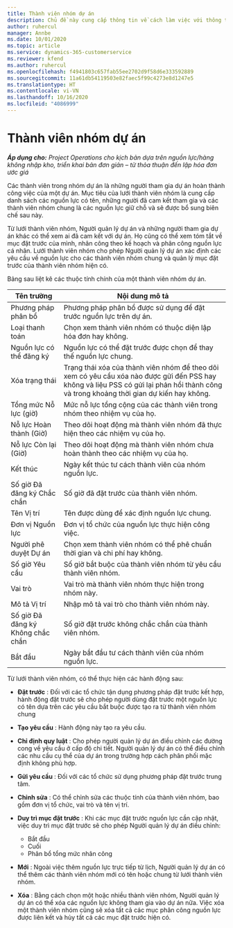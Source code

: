 ```yaml
---
title: Thành viên nhóm dự án
description: Chủ đề này cung cấp thông tin về cách làm việc với thông tin thành viên nhóm dự án, thuộc tính và lập lịch trình.
author: ruhercul
manager: Annbe
ms.date: 10/01/2020
ms.topic: article
ms.service: dynamics-365-customerservice
ms.reviewer: kfend
ms.author: ruhercul
ms.openlocfilehash: f4941803c657fab55ee2702d9f58d6e333592889
ms.sourcegitcommit: 11a61db54119503e82faec5f99c4273e8d1247e5
ms.translationtype: HT
ms.contentlocale: vi-VN
ms.lasthandoff: 10/16/2020
ms.locfileid: "4086999"
---
```

# <a name="project-team-members"></a>Thành viên nhóm dự án

_**Áp dụng cho:** Project Operations cho kịch bản dựa trên nguồn lực/hàng không nhập kho, triển khai bản đơn giản – từ thỏa thuận đến lập hóa đơn ước giá_

Các thành viên trong nhóm dự án là những người tham gia dự án hoàn thành công việc của một dự án. Mục tiêu của lưới thành viên nhóm là cung cấp danh sách các nguồn lực có tên, những người đã cam kết tham gia và các thành viên nhóm chung là các nguồn lực giữ chỗ và sẽ được bổ sung biên chế sau này.

Từ lưới thành viên nhóm, Người quản lý dự án và những người tham gia dự án khác có thể xem ai đã cam kết với dự án. Họ cũng có thể xem tóm tắt về mục đặt trước của mình, nhân công theo kế hoạch và phân công nguồn lực cá nhân. Lưới thành viên nhóm cho phép Người quản lý dự án xác định các yêu cầu về nguồn lực cho các thành viên nhóm chung và quản lý mục đặt trước của thành viên nhóm hiện có.

Bảng sau liệt kê các thuộc tính chính của một thành viên nhóm dự án.

| Tên trường          | Nội dung mô tả                                                                                                                                                                  |
|--------------------------|-----------------------------------------------------------------------------------------------------------------------------------------------------------------------------------|
| Phương pháp phân bổ        | Phương pháp phân bổ được sử dụng để đặt trước nguồn lực trên dự án.                                                                         |
| Loại thanh toán             | Chọn xem thành viên nhóm có thuộc diện lập hóa đơn hay không.                                                                                                                                       |
| Nguồn lực có thể đăng ký        | Nguồn lực có thể đặt trước được chọn để thay thế nguồn lực chung.                                                                                                                   |
| Xóa trạng thái            | Trạng thái xóa của thành viên nhóm để theo dõi xem có yêu cầu xóa nào được gửi đến PSS hay không và liệu PSS có gửi lại phản hồi thành công và trong khoảng thời gian dự kiến hay không. |
| Tổng mức Nỗ lực (giờ)     | Mức nỗ lực tổng cộng của các thành viên trong nhóm theo nhiệm vụ của họ.                                                                                                                         |
| Nỗ lực Hoàn thành (Giờ) | Theo dõi hoạt động mà thành viên nhóm đã thực hiện theo các nhiệm vụ của họ.                                                                                           |
| Nỗ lực Còn lại (Giờ) | Theo dõi hoạt động mà thành viên nhóm chưa hoàn thành theo các nhiệm vụ của họ.                                                                                    |
| Kết thúc                   | Ngày kết thúc tư cách thành viên của nhóm nguồn lực.                                                                                                                                            |
| Số giờ Đã đăng ký Chắc chắn        | Số giờ đã đặt trước của thành viên nhóm.                                                                                                                                                                |
| Tên Vị trí            | Tên được dùng để xác định nguồn lực chung.                                                                                                                                   |
| Đơn vị Nguồn lực          | Đơn vị tổ chức của nguồn lực thực hiện công việc.                                                                                                                      |
| Người phê duyệt Dự án         | Chọn xem thành viên nhóm có thể phê chuẩn thời gian và chi phí hay không.                                                                                                                     |
| Số giờ Yêu cầu           | Số giờ bắt buộc của thành viên nhóm từ yêu cầu thành viên nhóm.                                                                                                                       |
| Vai trò                     | Vai trò mà thành viên nhóm thực hiện trong nhóm này.                                                                                                                                |
| Mô tả Vị trí     | Nhập mô tả vai trò cho thành viên nhóm này.                                                                                                                             |
| Số giờ Đã đăng ký Không chắc chắn        | Số giờ đặt trước không chắc chắn của thành viên nhóm.                                                                                                                                                                 |
| Bắt đầu                    | Ngày bắt đầu tư cách thành viên của nhóm nguồn lực.                                                                                                                                          |

Từ lưới thành viên nhóm, có thể thực hiện các hành động sau:

- **Đặt trước** : Đối với các tổ chức tận dụng phương pháp đặt trước kết hợp, hành động đặt trước sẽ cho phép người dùng đặt trước một nguồn lực có tên dựa trên các yêu cầu bắt buộc được tạo ra từ thành viên nhóm chung
- **Tạo yêu cầu** : Hành động này tạo ra yêu cầu.
- **Chỉ định quy luật** : Cho phép người quản lý dự án điều chỉnh các đường cong về yêu cầu ở cấp độ chi tiết. Người quản lý dự án có thể điều chỉnh các nhu cầu cụ thể của dự án trong trường hợp cách phân phối mặc định không phù hợp.
- **Gửi yêu cầu** : Đối với các tổ chức sử dụng phương pháp đặt trước trung tâm.
- **Chỉnh sửa** : Có thể chỉnh sửa các thuộc tính của thành viên nhóm, bao gồm đơn vị tổ chức, vai trò và tên vị trí.
- **Duy trì mục đặt trước** : Khi các mục đặt trước nguồn lực cần cập nhật, việc duy trì mục đặt trước sẽ cho phép Người quản lý dự án điều chỉnh:

    - Bắt đầu
    - Cuối
    - Phân bổ tổng mức nhân công

- **Mới** : Ngoài việc thêm nguồn lực trực tiếp từ lịch, Người quản lý dự án có thể thêm các thành viên nhóm mới có tên hoặc chung từ lưới thành viên nhóm.
- **Xóa** : Bằng cách chọn một hoặc nhiều thành viên nhóm, Người quản lý dự án có thể xóa các nguồn lực không tham gia vào dự án nữa. Việc xóa một thành viên nhóm cũng sẽ xóa tất cả các mục phân công nguồn lực được liên kết và hủy tất cả các mục đặt trước hiện có.
